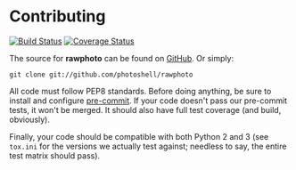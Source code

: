 # Contributing

[![Build Status](https://travis-ci.org/SamWhited/rawphoto.svg)](https://travis-ci.org/SamWhited/rawphoto)
[![Coverage Status](https://img.shields.io/coveralls/SamWhited/rawphoto.svg)](https://coveralls.io/r/SamWhited/rawphoto)

The source for **rawphoto** can be found on [GitHub][source]. Or simply:

    git clone git://github.com/photoshell/rawphoto

All code must follow PEP8 standards. Before doing anything, be sure to install
and configure [pre-commit][precommit]. If your code doesn't pass our pre-commit
tests, it won't be merged. It should also have full test coverage (and build,
obviously).

Finally, your code should be compatible with both Python 2 and 3 (see `tox.ini`
for the versions we actually test against; needless to say, the entire test
matrix should pass).

[source]: https://github.com/photoshell/rawphoto
[precommit]: http://pre-commit.com/
